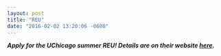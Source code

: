 ```yaml
---
layout: post
title: "REU"
date: "2016-02-02 13:20:06 -0600"
---
```


_**Apply for the UChicago summer REU! Details are on their website [here](http://www.math.uchicago.edu/~may/REU2016/).**_
